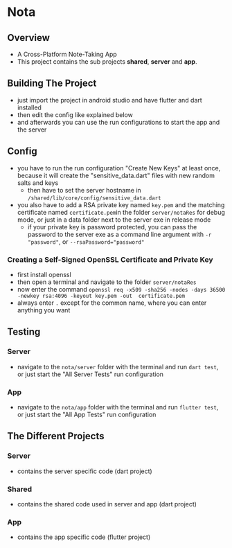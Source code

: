 # Nota

## Overview 
- A Cross-Platform Note-Taking App 
- This project contains the sub projects **shared**, **server** and **app**. 


## Building The Project

- just import the project in android studio and have flutter and dart installed
- then edit the config like explained below
- and afterwards you can use the run configurations to start the app and the server

## Config

- you have to run the run configuration "Create New Keys" at least once, because it will create the "sensitive_data.dart" 
  files with new random salts and keys
  - then have to set the server hostname in `/shared/lib/core/config/sensitive_data.dart`
- you also have to add a RSA private key named `key.pem` and the matching certificate named `certificate.pem`in the 
  folder `server/notaRes` for debug mode, or just in a data folder next to the server exe in release mode
    - if your private key is password protected, you can pass the password to the server exe as a command line argument 
      with `-r "password"`, or `--rsaPassword="password"`

### Creating a Self-Signed OpenSSL Certificate and Private Key

- first install openssl 
- then open a terminal and navigate to the folder `server/notaRes`
- now enter the command `openssl req -x509 -sha256 -nodes -days 36500 -newkey rsa:4096 -keyout key.pem -out 
  certificate.pem`
- always enter `.` except for the common name, where you can enter anything you want 

## Testing 

### Server

- navigate to the `nota/server` folder with the terminal and run `dart test`, or just start the "All Server Tests" run 
  configuration

### App 

- navigate to the `nota/app` folder with the terminal and run `flutter test`, or just start the "All App Tests" run
  configuration

## The Different Projects

### Server

- contains the server specific code (dart project)

### Shared

- contains the shared code used in server and app (dart project)

### App

- contains the app specific code (flutter project)


